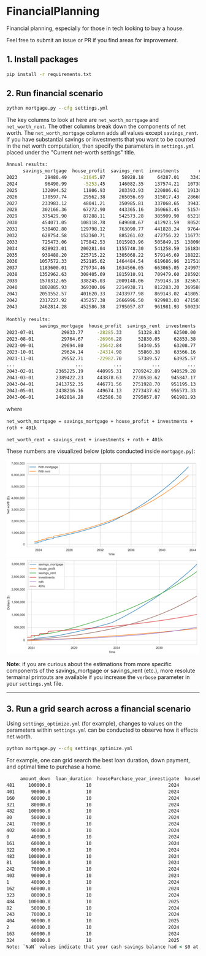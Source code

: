 # FinancialPlanning
Financial planning, especially for those in tech looking to buy a house.

Feel free to submit an issue or PR if you find areas for improvement.

## 1. Install packages
```cmd
pip install -r requirements.txt
```

## 2. Run financial scenario
```cmd
python mortgage.py --cfg settings.yml
```

The key columns to look at here are `net_worth_mortgage` and `net_worth_rent`. The other columns break down the components of net worth. The `net_worth_mortgage` column adds all values except `savings_rent`. If you have substantial savings or investments that you want to be counted in the net worth computation, then specify the parameters in `settings.yml` placed under the "Current net-worth settings" title.

```cmd
Annual results:
      savings_mortgage  house_profit  savings_rent  investments       roth        401k  net_worth_mortgage  net_worth_rent
2023          29480.49     -21645.97      58928.18     64287.01    3342.92    11571.66            87036.12       138129.78
2024          96490.99      -5253.45     146082.35    137574.21   10730.79    37145.04           276687.58       331532.39
2025         132094.52      11806.93     203393.93    220806.61   19136.57    66241.98           450086.61       509579.09
2026         170597.74      29562.38     265056.69    315017.43   28666.59    99230.49           643074.63       707971.20
2027         233983.12      48041.21     350985.81    337068.65   39437.03   136512.80           795042.81       864004.29
2028         302166.36      67272.90     443365.16    360663.45   51574.87   178528.41           960206.00      1034131.90
2029         375429.90      87288.11     542573.28    385909.90   65218.77   225757.29          1139603.97      1219459.24
2030         454071.05     108118.78     649008.67    412923.59   80520.10   278723.42          1334356.94      1421175.78
2031         538402.80     129798.12     763090.77    441828.24   97644.04   337998.60          1545671.81      1640561.65
2032         628754.58     152360.71     885261.02    472756.22  116770.79   404206.57          1774848.86      1878994.59
2033         725473.06     175842.53    1015983.96    505849.15  138096.82   478027.45          2023289.01      2137957.37
2034         828923.01     200281.04    1155748.30    541258.59  161836.32   560202.64          2292501.61      2419045.86
2035         939488.20     225715.22    1305068.22    579146.69  188222.68   651540.03          2584112.82      2723977.62
2036        1057572.33     252185.62    1464484.54    619686.96  217510.12   752919.66          2899874.69      3054601.29
2037        1183600.01     279734.46    1634566.05    663065.05  249975.52   865299.89          3241674.93      3412906.52
2038        1352962.63     308405.69    1815910.91    709479.60  285920.28   989724.05          3646492.25      3801034.84
2039        1570312.65     338245.03    2009148.06    759143.18  325672.42  1127327.62          4120700.89      4221291.27
2040        1802885.93     369300.06    2214938.71    812283.20  369588.86  1279346.04          4633404.08      4676156.80
2041        2051552.57     401620.33    2433977.98    869143.02  418057.79  1447123.13          5187496.85      5168301.93
2042        2317227.92     435257.38    2666996.50    929983.03  471501.40  1632120.22          5786089.96      5700601.15
2043        2462814.28     452586.38    2795057.87    961981.93  500230.60  1731567.47          6109180.66      5988837.88

Monthly results:
            savings_mortgage  house_profit  savings_rent  investments       roth        401k  net_worth_mortgage  net_worth_rent
2023-07-01          29833.77     -28285.33      51328.83     62500.00     541.67     1875.00            66465.11       116245.50
2023-08-01          29764.67     -26966.28      52830.05     62853.38    1089.46     3771.20            70512.43       120544.10
2023-09-01          29694.80     -25642.84      54340.55     63208.77    1643.43     5688.79            74592.94       124881.54
2023-10-01          29624.14     -24314.98      55860.38     63566.16    2203.63     7627.94            78706.89       129258.10
2023-11-01          29552.71     -22982.70      57389.57     63925.57    2770.11     9588.84            82854.53       133674.08
...                      ...           ...           ...          ...        ...         ...                 ...             ...
2043-02-01        2365225.19     440995.31    2709242.89    940529.28  480923.97  1664736.83          5892410.59      5795432.98
2043-03-01        2389422.23     443878.63    2730530.62    945847.17  485692.52  1681243.35          5946083.90      5843313.67
2043-04-01        2413752.35     446771.56    2751928.70    951195.13  490499.62  1697883.31          6000101.96      5891506.76
2043-05-01        2438216.16     449674.13    2773437.62    956573.33  495345.55  1714657.69          6054466.85      5940014.18
2043-06-01        2462814.28     452586.38    2795057.87    961981.93  500230.60  1731567.47          6109180.66      5988837.88
```

where 

`net_worth_mortgage = savings_mortgage + house_profit + investments + roth + 401k`

`net_worth_rent = savings_rent + investments + roth + 401k`

These numbers are visualized below (plots conducted inside `mortgage.py`):

<img src="imgs/net_worth_plot.png" alt="Net worth plot" title="Net worth plot">
<img src="imgs/net_worth_components_plot.png" alt="Net components worth plot" title="Net components worth plot">


**Note:** if you are curious about the estimations from more specific components of the savings_mortgage or savings_rent (etc.), more resolute termainal printouts are available if you increase the `verbose` parameter in your `settings.yml` file.

***


## 3. Run a grid search across a financial scenario

Using `settings_optimize.yml` (for example), changes to values on the parameters within `settings.yml` can be conducted to observe how it effects net worth.

```cmd
python mortgage.py --cfg settings_optimize.yml
```

For example, one can grid search the best loan duration, down payment, and optimal time to purchase a home.

```cmd
     amount_down  loan_duration  housePurchase_year_investigate  housePurchase_month_investigate  net_worth_mortgage  net_worth_rent
481     100000.0             10                            2024                                6          6232012.82      5988837.88
401      90000.0             10                            2024                                6          6224094.56      5988837.88
160      60000.0             10                            2024                                3          6217506.31      5988837.88
321      80000.0             10                            2024                                6          6216176.04      5988837.88
482     100000.0             10                            2024                                9          6211392.17      5988837.88
80       50000.0             10                            2024                                3          6208014.39      5988837.88
241      70000.0             10                            2024                                6          6206292.21      5988837.88
402      90000.0             10                            2024                                9          6203473.92      5988837.88
0        40000.0             10                            2024                                3          6198523.48      5988837.88
161      60000.0             10                            2024                                6          6196801.44      5988837.88
322      80000.0             10                            2024                                9          6195555.40      5988837.88
483     100000.0             10                            2024                               12          6190854.92      5988837.88
81       50000.0             10                            2024                                6          6187309.52      5988837.88
242      70000.0             10                            2024                                9          6185671.56      5988837.88
403      90000.0             10                            2024                               12          6182936.67      5988837.88
1        40000.0             10                            2024                                6          6177818.61      5988837.88
162      60000.0             10                            2024                                9          6176180.80      5988837.88
323      80000.0             10                            2024                               12          6175018.15      5988837.88
484     100000.0             10                            2025                                3          6170400.24      5988837.88
82       50000.0             10                            2024                                9          6166688.88      5988837.88
243      70000.0             10                            2024                               12          6165134.31      5988837.88
404      90000.0             10                            2025                                3          6162481.98      5988837.88
2        40000.0             10                            2024                                9          6157197.97      5988837.88
163      60000.0             10                            2024                               12          6155643.55      5988837.88
324      80000.0             10                            2025                                3          6154563.46      5988837.88
Note: `NaN` values indicate that your cash savings balance had < $0 at some point in time.
```
